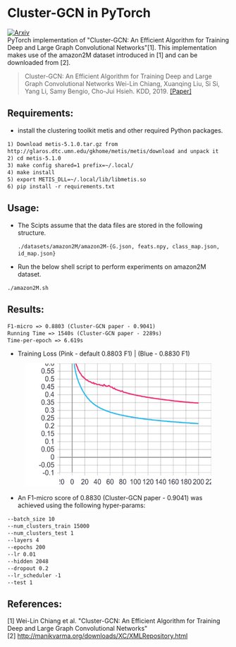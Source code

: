 # Cluster-GCN in PyTorch
[![Arxiv](https://img.shields.io/badge/ArXiv-1905.07953-orange.svg?color=blue&style=plastic)](https://arxiv.org/abs/1905.07953)\
PyTorch implementation of "Cluster-GCN: An Efficient Algorithm for Training Deep and Large Graph Convolutional Networks"[1].
This implementation makes use of the amazon2M dataset introduced in [1] and can be downloaded from [2].

> Cluster-GCN: An Efficient Algorithm for Training Deep and Large Graph Convolutional Networks
> Wei-Lin Chiang, Xuanqing Liu, Si Si, Yang Li, Samy Bengio, Cho-Jui Hsieh.
> KDD, 2019.
> [[Paper]](https://arxiv.org/abs/1905.07953)

## Requirements:

* install the clustering toolkit metis and other required Python packages.
```
1) Download metis-5.1.0.tar.gz from http://glaros.dtc.umn.edu/gkhome/metis/metis/download and unpack it
2) cd metis-5.1.0
3) make config shared=1 prefix=~/.local/
4) make install
5) export METIS_DLL=~/.local/lib/libmetis.so
6) pip install -r requirements.txt
```
## Usage:
* The Scipts assume that the data files are stored in the following structure.
  ```
  ./datasets/amazon2M/amazon2M-{G.json, feats.npy, class_map.json, id_map.json}
  ```
 * Run the below shell script to perform experiments on amazon2M dataset.
```
./amazon2M.sh
```
## Results:
```
F1-micro => 0.8803 (Cluster-GCN paper - 0.9041)
Running Time => 1540s (Cluster-GCN paper - 2289s)
Time-per-epoch => 6.619s
```
* Training Loss (Pink - default 0.8803 F1) | (Blue - 0.8830 F1)
<figure>
  <img src="loss_train.jpg"/>
</figure>

* An F1-micro score of 0.8830 (Cluster-GCN paper - 0.9041) was achieved using the following hyper-params:
```
--batch_size 10 
--num_clusters_train 15000
--num_clusters_test 1
--layers 4 
--epochs 200 
--lr 0.01 
--hidden 2048 
--dropout 0.2 
--lr_scheduler -1
--test 1
```
## References:
[1] Wei-Lin Chiang et al. "Cluster-GCN: An Efficient Algorithm for Training Deep and Large Graph Convolutional Networks"\
[2] http://manikvarma.org/downloads/XC/XMLRepository.html
